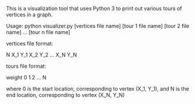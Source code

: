 This is a visualization tool that uses Python 3 to print out various tours of vertices in a graph.

Usage: python visualizer.py [vertices file name] [tour 1 file name] [tour 2 file name] ... [tour n file name]

vertices file format:

N
X_1 Y_1
X_2 Y_2
...
X_N Y_N

tours file format:

weight
0 1 2 ... N

where 0 is the start location, corresponding to vertex (X_1, Y_1), and N is the end location, corresponding to vertex (X_N, Y_N)